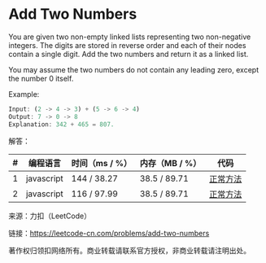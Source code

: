 # Add Two Numbers

You are given two non-empty linked lists representing two non-negative integers. The digits are stored in reverse order and each of their nodes contain a single digit. Add the two numbers and return it as a linked list.

You may assume the two numbers do not contain any leading zero, except the number 0 itself.

Example:

``` javascript
Input: (2 -> 4 -> 3) + (5 -> 6 -> 4)
Output: 7 -> 0 -> 8
Explanation: 342 + 465 = 807.
```

解答：

**#**|**编程语言**|**时间（ms / %）**|**内存（MB / %）**|**代码**
--|--|--|--|--
1|javascript|144 / 38.27|38.5 / 89.71|[正常方法](./javascript/ac_v1.js)
2|javascript|116 / 97.99|38.5 / 89.71|[正常方法](./javascript/ac_v2.js)

来源：力扣（LeetCode）

链接：https://leetcode-cn.com/problems/add-two-numbers

著作权归领扣网络所有。商业转载请联系官方授权，非商业转载请注明出处。
